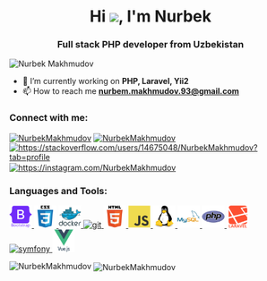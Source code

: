 <h1 align="center">Hi <img src="https://raw.githubusercontent.com/aemmadi/aemmadi/master/wave.gif" width="30px">, I'm Nurbek</h1>
<h3 align="center">Full stack PHP developer from Uzbekistan</h3>

<p align="left"> <img src="https://komarev.com/ghpvc/?username=NurbekMakhmudov&label=Profile%20views&color=0e75b6&style=flat" alt="Nurbek Makhmudov" /> </p>

- 🔭 I’m currently working on **PHP, Laravel, Yii2**
- 📫 How to reach me **nurbem.makhmudov.93@gmail.com**

<h3 align="left">Connect with me:</h3>
<p align="left">
<a href="https://t.me/NurbekMakhmudov" target="blank"><img align="center" src="https://telegram.org/img/favicon.ico" alt="NurbekMakhmudov" height="30" width="40" /></a>
<a href="https://linkedin.com/in/nurbek-makhmudov" target="blank"><img align="center" src="https://raw.githubusercontent.com/rahuldkjain/github-profile-readme-generator/master/src/images/icons/Social/linked-in-alt.svg" alt="NurbekMakhmudov" height="30" width="40" /></a>
<a href="https://stackoverflow.com/users/16655505/nurbek?tab=profile" target="blank">
  <img align="center" src="https://raw.githubusercontent.com/rahuldkjain/github-profile-readme-generator/master/src/images/icons/Social/stack-overflow.svg" alt="https://stackoverflow.com/users/14675048/NurbekMakhmudov?tab=profile" height="30" width="40" /></a>
<a href="https://www.instagram.com/nurbekmakhmudov93/" target="blank"><img align="center" src="https://raw.githubusercontent.com/rahuldkjain/github-profile-readme-generator/master/src/images/icons/Social/instagram.svg" alt="https://instagram.com/NurbekMakhmudov" height="30" width="40" /></a>
</p>

<h3 align="left">Languages and Tools:</h3>
<p align="left"> <a href="https://getbootstrap.com" target="_blank" rel="noreferrer"> <img src="https://raw.githubusercontent.com/devicons/devicon/master/icons/bootstrap/bootstrap-plain-wordmark.svg" alt="bootstrap" width="40" height="40"/> </a> <a href="https://www.w3schools.com/css/" target="_blank" rel="noreferrer"> <img src="https://raw.githubusercontent.com/devicons/devicon/master/icons/css3/css3-original-wordmark.svg" alt="css3" width="40" height="40"/> </a> <a href="https://www.docker.com/" target="_blank" rel="noreferrer"> <img src="https://raw.githubusercontent.com/devicons/devicon/master/icons/docker/docker-original-wordmark.svg" alt="docker" width="40" height="40"/> </a> <a href="https://git-scm.com/" target="_blank" rel="noreferrer"> <img src="https://www.vectorlogo.zone/logos/git-scm/git-scm-icon.svg" alt="git" width="40" height="40"/> </a> <a href="https://www.w3.org/html/" target="_blank" rel="noreferrer"> <img src="https://raw.githubusercontent.com/devicons/devicon/master/icons/html5/html5-original-wordmark.svg" alt="html5" width="40" height="40"/> </a> <a href="https://developer.mozilla.org/en-US/docs/Web/JavaScript" target="_blank" rel="noreferrer"> <img src="https://raw.githubusercontent.com/devicons/devicon/master/icons/javascript/javascript-original.svg" alt="javascript" width="40" height="40"/> </a> <a href="https://www.linux.org/" target="_blank" rel="noreferrer"> <img src="https://raw.githubusercontent.com/devicons/devicon/master/icons/linux/linux-original.svg" alt="linux" width="40" height="40"/> </a> <a href="https://www.mysql.com/" target="_blank" rel="noreferrer"> <img src="https://raw.githubusercontent.com/devicons/devicon/master/icons/mysql/mysql-original-wordmark.svg" alt="mysql" width="40" height="40"/> </a> <a href="https://www.php.net" target="_blank" rel="noreferrer"> <img src="https://raw.githubusercontent.com/devicons/devicon/master/icons/php/php-original.svg" alt="php" width="40" height="40"/> </a> <a href="https://laravel.com/" target="_blank" rel="noreferrer"> <img src="https://raw.githubusercontent.com/devicons/devicon/master/icons/laravel/laravel-plain-wordmark.svg" alt="laravel" width="40" height="40"/> </a> <a href="https://symfony.com" target="_blank" rel="noreferrer"> <img src="https://symfony.com/logos/symfony_black_03.svg" alt="symfony" width="40" height="40"/> </a> <a href="https://vuejs.org/" target="_blank" rel="noreferrer"> <img src="https://raw.githubusercontent.com/devicons/devicon/master/icons/vuejs/vuejs-original-wordmark.svg" alt="vuejs" width="40" height="40"/> </a> </p>

<p><img align="left" src="https://github-readme-stats.vercel.app/api/top-langs?username=NurbekMakhmudov&show_icons=true&locale=en&layout=compact" alt="NurbekMakhmudov" /></p>

<p>&nbsp;<img align="center" src="https://github-readme-stats.vercel.app/api?username=NurbekMakhmudov&show_icons=true&locale=en" alt="NurbekMakhmudov" /></p>
